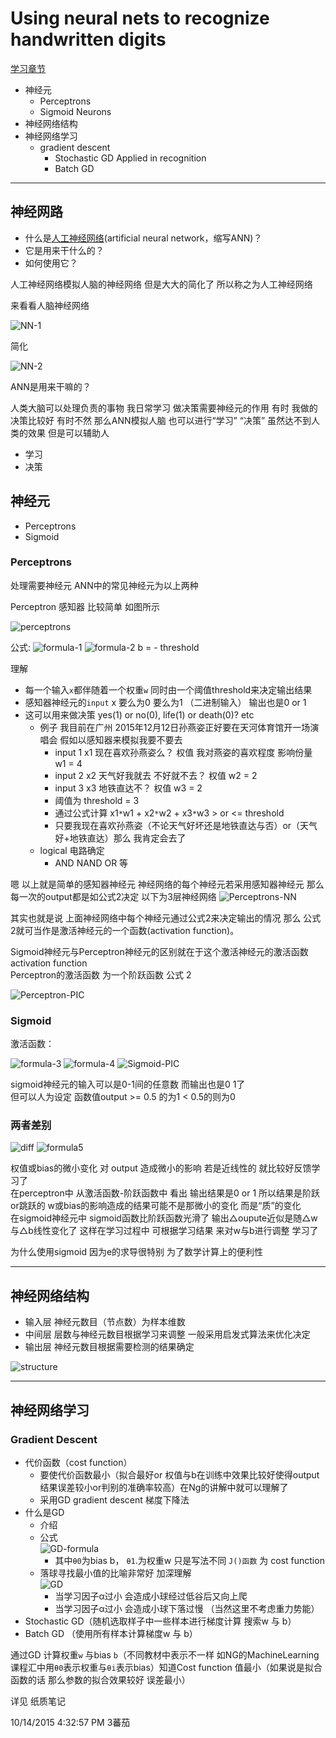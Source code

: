 # Using neural nets to recognize handwritten digits #

[学习章节](http://neuralnetworksanddeeplearning.com/chap1.html)

- 神经元
	- Perceptrons
	- Sigmoid Neurons
- 神经网络结构
- 神经网络学习 
	+ gradient descent
		+ Stochastic GD Applied in recognition
		+ Batch GD 

----------
## 神经网路 ##

- 什么是[人工神经网络](https://en.wikipedia.org/wiki/Artificial_neural_network)(artificial neural network，缩写ANN)？
- 它是用来干什么的？
- 如何使用它？

人工神经网络模拟人脑的神经网络 但是大大的简化了 所以称之为人工神经网络

来看看人脑神经网络

![NN-1](https://ilaif.files.wordpress.com/2015/02/neural-network.jpg)

简化

![NN-2](http://1.bp.blogspot.com/-ewmhj_UedLs/VEIhLPJsRkI/AAAAAAAAAAs/PGuuX9wn1mg/s1600/neuron.png)

ANN是用来干嘛的？

人类大脑可以处理负责的事物 我日常学习 做决策需要神经元的作用 有时 我做的决策比较好 有时不然 那么ANN模拟人脑 也可以进行“学习” “决策”
虽然达不到人类的效果 但是可以辅助人 

- 学习
- 决策 

## 神经元 ##

- Perceptrons
- Sigmoid

### Perceptrons ###

处理需要神经元 ANN中的常见神经元为以上两种

Perceptron 感知器 比较简单 如图所示

![perceptrons](https://raw.githubusercontent.com/JeremiahZhang/MachineLearningJourney/master/_images/15-10-14-Perceptrons.JPG)

公式:
![formula-1](https://raw.githubusercontent.com/JeremiahZhang/MachineLearningJourney/master/_images/15-10-14-formula1.JPG)
![formula-2](https://raw.githubusercontent.com/JeremiahZhang/MachineLearningJourney/master/_images/15-10-14-formula2.JPG)
b = - threshold

理解

- 每一个输入`x`都伴随着一个权重`w` 同时由一个阈值threshold来决定输出结果  
- 感知器神经元的`input` x 要么为0 要么为1 （二进制输入） 输出也是0 or 1
- 这可以用来做决策 yes(1) or no(0), life(1) or death(0)? etc
	+ 例子 我目前在广州 2015年12月12日孙燕姿正好要在天河体育馆开一场演唱会 假如以感知器来模拟我要不要去
		- input 1 x1 现在喜欢孙燕姿么？ 权值 我对燕姿的喜欢程度 影响份量 w1 = 4
		- input 2 x2 天气好我就去 不好就不去？ 权值 w2 = 2
		- input 3 x3 地铁直达不？ 权值 w3 = 2
		- 阈值为 threshold = 3 
		- 通过公式计算 x1`*`w1 + x2`*`w2 + x3`*`w3 > or <= threshold
		- 只要我现在喜欢孙燕姿（不论天气好坏还是地铁直达与否）or（天气好+地铁直达）那么 我肯定会去了
	+ logical 电路确定
		+ AND NAND OR 等

嗯 以上就是简单的感知器神经元 神经网络的每个神经元若采用感知器神经元 那么每一次的output都是如公式2决定 以下为3层神经网络
![Perceptrons-NN](https://raw.githubusercontent.com/JeremiahZhang/MachineLearningJourney/master/_images/15-10-14-Perceptrons-NN.JPG)

其实也就是说 上面神经网络中每个神经元通过公式2来决定输出的情况 那么 公式2就可当作是激活神经元的一个函数(activation function)。

Sigmoid神经元与Perceptron神经元的区别就在于这个激活神经元的激活函数activation function  
Perceptron的激活函数 为一个阶跃函数 公式 2

![Perceptron-PIC](https://raw.githubusercontent.com/JeremiahZhang/MachineLearningJourney/master/_images/15-10-14-Perceptron-PIC.JPG)

### Sigmoid ###

激活函数：

![formula-3](https://raw.githubusercontent.com/JeremiahZhang/MachineLearningJourney/master/_images/15-10-14-formula3.JPG)
![formula-4](https://raw.githubusercontent.com/JeremiahZhang/MachineLearningJourney/master/_images/15-10-14-formula4.JPG)
![Sigmoid-PIC](https://raw.githubusercontent.com/JeremiahZhang/MachineLearningJourney/master/_images/15-10-14-Sigmoid-PIC.JPG)

sigmoid神经元的输入可以是0-1间的任意数 而输出也是0 1了   
但可以人为设定 函数值output >= 0.5 的为1 < 0.5的则为0

### 两者差别 ###

![diff](https://raw.githubusercontent.com/JeremiahZhang/MachineLearningJourney/master/_images/15-10-14-diff.JPG)
![formula5](https://raw.githubusercontent.com/JeremiahZhang/MachineLearningJourney/master/_images/15-10-14-formula5.JPG)

权值或bias的微小变化 对 output 造成微小的影响 若是近线性的 就比较好反馈学习了  
在perceptron中 从激活函数-阶跃函数中 看出 输出结果是0 or 1 所以结果是阶跃or跳跃的 w或bias的影响造成的结果可能不是那微小的变化 而是“质”的变化   
在sigmoid神经元中 sigmoid函数比阶跃函数光滑了 输出△oupute近似是随△w与△b线性变化了 这样在学习过程中 可根据学习结果 来对w与b进行调整 学习了

为什么使用sigmoid 因为e的求导很特别 为了数学计算上的便利性

----------

## 神经网络结构 ##

- 输入层 神经元数目（节点数）为样本维数
- 中间层 层数与神经元数目根据学习来调整 一般采用启发式算法来优化决定
- 输出层 神经元数目根据需要检测的结果确定

![structure](https://raw.githubusercontent.com/JeremiahZhang/MachineLearningJourney/master/_images/NN-structure.JPG)

----------

## 神经网络学习  ##

### Gradient Descent ###

- 代价函数（cost function）
	- 要使代价函数最小（拟合最好or 权值与b在训练中效果比较好使得output结果误差较小or判别的准确率较高）在Ng的讲解中就可以理解了
	- 采用GD gradient descent 梯度下降法
- 什么是GD
	- 介绍
	- 公式  
![GD-formula](https://raw.githubusercontent.com/JeremiahZhang/MachineLearningJourney/master/_images/gd-formula.JPG)
		+ 其中`θ0`为bias b， `θ1`.为权重w 只是写法不同 `J()函数` 为 cost function
	- 落球寻找最小值的比喻非常好 加深理解  
![GD](https://raw.githubusercontent.com/JeremiahZhang/MachineLearningJourney/master/_images/GD.JPG)
		+ 当学习因子α过小 会造成小球经过低谷后又向上爬
		+ 当学习因子α过小 会造成小球下落过慢 （当然这里不考虑重力势能）
- Stochastic GD（随机选取样子中一些样本进行梯度计算 搜索w 与 b）
- Batch GD （使用所有样本计算梯度w 与 b）

通过GD 计算权重`w` 与bias `b`（不同教材中表示不一样 如NG的MachineLearning课程汇中用`θ0`表示权重与`θi`表示bias）知道Cost function 值最小（如果说是拟合函数的话 那么参数的拟合效果较好 误差最小）

详见 纸质笔记

10/14/2015 4:32:57 PM 3蕃茄